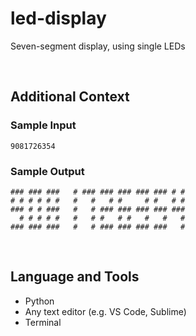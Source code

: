 # led-display

Seven-segment display, using single LEDs

<br>

## Additional Context

### Sample Input

    9081726354

### Sample Output

    ### ### ###   # ### ### ### ### ### # #
    # # # # # #   #   #   # #     # #   # #
    ### # # ###   #   # ### ### ### ### ### 
      # # # # #   #   # #   # #   #   #   #
    ### ### ###   #   # ### ### ### ###   # 

<br>

## Language and Tools

- Python
- Any text editor (e.g. VS Code, Sublime)
- Terminal
